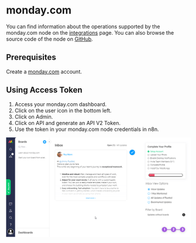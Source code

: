 # monday.com

You can find information about the operations supported by the monday.com node on the [integrations](https://n8n.io/integrations/n8n-nodes-base.mondayCom) page. You can also browse the source code of the node on [GitHub](https://github.com/n8n-io/n8n/tree/master/packages/nodes-base/nodes/MondayCom).

## Prerequisites

Create a [monday.com](https://monday.com/) account.

## Using Access Token
1. Access your monday.com dashboard.
2. Click on the user icon in the bottom left.
3. Click on Admin.
4. Click on API and generate an API V2 Token.
5. Use the token in your monday.com node credentials in n8n.

![Getting Monday.com credentials](./using-access-token.gif)
